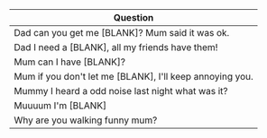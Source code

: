 Question |
--- |
Dad can you get me [BLANK]? Mum said it was ok. |
Dad I need a [BLANK], all my friends have them! |
Mum can I have [BLANK]? |
Mum if you don't let me [BLANK], I'll keep annoying you. |
Mummy I heard a odd noise last night what was it? |
Muuuum I'm [BLANK] |
Why are you walking funny mum? |
